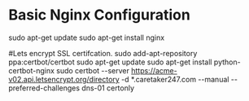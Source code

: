 # Basic Nginx Configuration
sudo apt-get update
sudo apt-get install nginx

#Lets encrypt SSL certifcation.
sudo add-apt-repository ppa:certbot/certbot
sudo apt-get update
sudo apt-get install python-certbot-nginx
sudo certbot --server https://acme-v02.api.letsencrypt.org/directory -d *.caretaker247.com --manual --preferred-challenges dns-01 certonly

